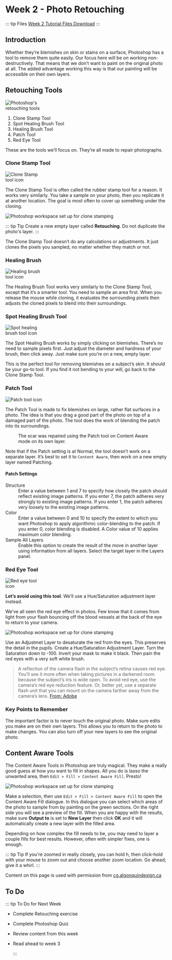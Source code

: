 # Week 2 - Photo Retouching

::: tip Files
[Week 2 Tutorial Files Download](https://drive.google.com/uc?export=download&id=1SKVZ_Jr1jCpd7GFi-vbsPL3o0alWvBIx)
:::

<Badge text="Reminder: Photoshop quiz this week." type="error" />

## Introduction

Whether they’re blemishes on skin or stains on a surface, Photoshop has a tool to remove them quite easily. Our focus here will be on working non-destructively. That means that we don’t want to paint on the original photo at all. The added advantage working this way is that our painting will be accessible on their own layers.

## Retouching Tools

<img src="./tool-icons-psd-cloning.svg" style="max-width: 7.5rem;" alt="Photoshop's retouching tools">

1. Clone Stamp Tool
2. Spot Healing Brush Tool
3. Healing Brush Tool
4. Patch Tool
5. Red Eye Tool

These are the tools we’ll focus on. They’re all made to repair photographs.

### Clone Stamp Tool

<img src="./tool-icon-clone-stamp.svg" style="max-width: 7.5rem;" alt="Clone Stamp tool icon">

The Clone Stamp Tool is often called the rubber stamp tool for a reason. It works very similarly. You take a sample on your photo, then you replicate it at another location. The goal is most often to cover up something under the cloning.

![Photoshop workspace set up for clone stamping](./retouching-clone-stamp-tool.jpg)

::: tip Tip
Create a new empty layer called <strong>Retouching</strong>. Do not duplicate the photo's layer.
:::

The Clone Stamp Tool doesn’t do any calculations or adjustments. It just clones the pixels you sampled, no matter whether they match or not.

### Healing Brush

<img src="./tool-icon-healing-brush.svg" style="max-width: 7.5rem;" alt="Healing brush tool icon">

The Healing Brush Tool works very similarly to the Clone Stamp Tool, except that it’s a smarter tool. You need to sample an area first. When you release the mouse while cloning, it evaluates the surrounding pixels then adjusts the cloned pixels to blend into their surroundings.

### Spot Healing Brush Tool

<img src="./tool-icon-spot-healing-brush.svg" style="max-width: 7.5rem;" alt="Spot healing brush tool icon">

The Spot Healing Brush works by simply clicking on blemishes. There’s no need to sample pixels first. Just adjust the diameter and hardness of your brush, then click away. Just make sure you’re on a new, empty layer.

This is the perfect tool for removing blemishes on a subject’s skin. It should be your go-to tool. If you find it not bending to your will, go back to the Clone Stamp Tool.

### Patch Tool

<img src="./tool-icon-patch-tool.svg" style="max-width: 7.5rem;" alt="Patch tool icon">

The Patch Tool is made to fix blemishes on large, rather flat surfaces in a photo. The idea is that you drag a good part of the photo on top of a damaged part of the photo. The tool does the work of blending the patch into its surroundings.

<figure>
<img src="./retouching-scar-patch.jpg" alt=""/>
<figcaption>
  The scar was repaired using the Patch tool on Content Aware mode on its own layer.
</figcaption>
</figure>

Note that if the Patch setting is at Normal, the tool doesn’t work on a separate layer. It’s best to set it to `Content Aware`, then work on a new empty layer named Patching.

#### Patch Settings

<dl>
<dt>Structure</dt>
<dd>
  Enter a value between 1 and 7 to specify how closely the patch should reflect existing image patterns. If you enter 7, the patch adheres very strongly to existing image patterns. If you enter 1, the patch adheres very loosely to the existing image patterns.</dd>
<dt>Color</dt>
<dd>
  Enter a value between 0 and 10 to specify the extent to which you want Photoshop to apply algorithmic color-blending to the patch. If you enter 0, color blending is disabled. A Color value of 10 applies maximum color blending.
</dd>
<dt>Sample All Layers</dt>
<dd>
  Enable this option to create the result of the move in another layer using information from all layers. Select the target layer in the Layers panel.
</dd>
</dl>

### Red Eye Tool

<img src="./tool-icon-patch-tool.svg" style="max-width: 7.5rem;" alt="Red eye tool icon">

<strong>Let’s avoid using this tool</strong>. We’ll use a Hue/Saturation adjustment layer instead.

We’ve all seen the red eye effect in photos. Few know that it comes from light from your flash bouncing off the blood vessels at the back of the eye to return to your camera.

![Photoshop workspace set up for clone stamping](./repairing-blemishes-removing-red-eye.jpg)

Use an Adjustmet Layer to desaturate the red from the eyes. This preserves the detail in the pupils.
Create a Hue/Saturation Adjustment Layer. Turn the Saturation down to -100. Invert your mask to make it black. Then pain the red eyes with a very soft white brush.

> A reflection of the camera flash in the subject’s retina causes red eye. You’ll see it more often when taking pictures in a darkened room because the subject’s iris is wide open. To avoid red eye, use the camera’s red eye reduction feature. Or, better yet, use a separate flash unit that you can mount on the camera farther away from the camera’s lens. [From: Adobe](https://helpx.adobe.com/photoshop/using/retouching-repairing-images.html)

### Key Points to Remember

The important factor is to never touch the original photo. Make sure edits you make are on their own layers. This allows you to return to the photo to make changes. You can also turn off your new layers to see the original photo.

## Content Aware Tools

The Content Aware Tools in Photoshop are truly magical. They make a really good guess at how you want to fill in shapes. All you do is lasso the unwanted area, then `Edit > Fill > Content Aware Fill`. Presto!

![Photoshop workspace set up for clone stamping](./content-aware-fill-2.jpg)

Make a selection, then use `Edit > Fill > Content Aware Fill` to open the Content Aware Fill dialogue. In this dialogue you can select which areas of the photo to sample from by painting on the green sections. On the right side you will see a preview of the fill. When you are happy with the results, make sure **Output to** is set to **New Layer** then click **OK** and it will automatically create a new layer with the filled area.

Depending on how complex the fill needs to be, you may need to layer a couple fills for best results. However, often with simpler fixes, one is enough.

::: tip Tip
If you're zoomed in really closely, you can hold h, then click-hold with your mouse to zoom out and choose another zoom location. Go ahead; give it a whirl.
:::

Content on this page is used with permission from [cg.algonquindesign.ca](https://cg.algonquindesign.ca/topics/retouching-fundamentals.html)

## To Do

::: tip To Do for Next Week

- Complete Retouching exercise
- Complete Photoshop Quiz
- Review content from this week
- Read ahead to week 3

  :::
